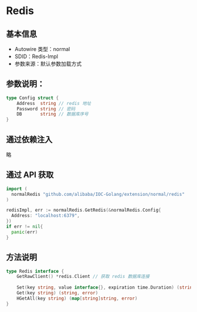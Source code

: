 # Redis

## 基本信息

- Autowire 类型：normal
- SDID：Redis-Impl
- 参数来源：默认参数加载方式

## 参数说明：

```go
type Config struct {
	Address  string // redis 地址
	Password string // 密码
	DB       string // 数据库序号
}
```

## 通过依赖注入

略

## 通过 API 获取

```go
import (
  normalRedis "github.com/alibaba/IOC-Golang/extension/normal/redis"
)

redisImpl, err := normalRedis.GetRedis(&normalRedis.Config{
  Address: "localhost:6379",
})
if err != nil{
  panic(err)
}

```


## 方法说明

```go
type Redis interface {
	GetRawClient() *redis.Client // 获取 redis 数据库连接
  
	Set(key string, value interface{}, expiration time.Duration) (string, error)
	Get(key string) (string, error)
	HGetAll(key string) (map[string]string, error)
}
```
